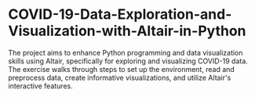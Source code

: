 # COVID-19-Data-Exploration-and-Visualization-with-Altair-in-Python
The project aims to enhance Python programming and data visualization skills using Altair, specifically for exploring and visualizing COVID-19 data. The exercise walks through steps to set up the environment, read and preprocess data, create informative visualizations, and utilize Altair's interactive features.

